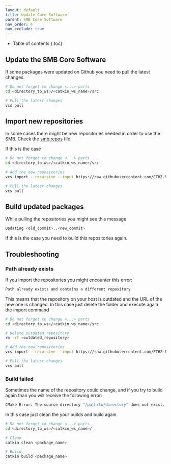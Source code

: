 ```yaml
---
layout: default
title: Update Core Software
parent: SMB Core Software
nav_order: 4
nav_exclude: true
---
```


* Table of contents
{:toc}

## Update the SMB Core Software
If some packages were updated on Github you need to pull the latest changes.

```bash
# Do not forget to change <...> parts
cd <directory_to_ws>/<catkin_ws_name>/src

# Pull the latest changes
vcs pull
```
## Import new repositories
In some cases there might be new repositories needed in order to use the SMB. Check the [smb.repos](https://github.com/ETHZ-RobotX/SuperMegaBot/blob/master/smb.repos) file.

If this is the case
```bash
# Do not forget to change <...> parts
cd <directory_to_ws>/<catkin_ws_name>/src

# Add the new repositories
vcs import --recursive --input https://raw.githubusercontent.com/ETHZ-RobotX/SuperMegaBot/master/smb.repos .

# Pull the latest changes
vcs pull
```

## Build updated packages
While pulling the repositories you might see this message
```bash
Updating <old_commit>..<new_commit>
```

If this is the case you need to build this repositories again.

## Troubleshooting

### Path already exists
If you import the repositories you might encounter this error:

```bash
Path already exists and contains a different repository
```

This means that the repository on your host is outdated and the URL of the new one is changed. In this case just delete the folder and execute again the import command

```bash
# Do not forget to change <...> parts
cd <directory_to_ws>/<catkin_ws_name>/src

# Delete outdated repository
rm -rf <outdated_repository>

# Add the new repositories
vcs import --recursive --input https://raw.githubusercontent.com/ETHZ-RobotX/SuperMegaBot/master/smb.repos .

# Pull the latest changes
vcs pull
```

### Build failed
Sometimes the name of the repository could change, and if you try to build again than you will receive the following error:

```bash
CMake Error: The source directory "/path/to/directory" does not exist.
```

In this case just clean the your builds and build again.
```bash
# Do not forget to change <...> parts
cd <directory_to_ws>/<catkin_ws_name>/

# Clean
catkin clean <package_name>

# Build
catkin build <package_name>
```
